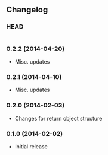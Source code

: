 ## Changelog

### HEAD

```
```

### 0.2.2 (2014-04-20)

* Misc. updates

### 0.2.1 (2014-04-10)

* Misc. updates

### 0.2.0 (2014-02-03)

* Changes for return object structure

### 0.1.0 (2014-02-02)

* Initial release